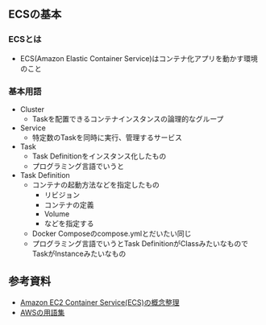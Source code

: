## ECSの基本

### ECSとは
- ECS(Amazon Elastic Container Service)はコンテナ化アプリを動かす環境のこと

### 基本用語
- Cluster
  - Taskを配置できるコンテナインスタンスの論理的なグループ
- Service
  - 特定数のTaskを同時に実行、管理するサービス
- Task
  - Task Definitionをインスタンス化したもの
  - プログラミング言語でいうと
- Task Definition
  - コンテナの起動方法などを指定したもの
    - リビジョン
    - コンテナの定義
    - Volume
    - などを指定する
  - Docker Composeのcompose.ymlとだいたい同じ
  - プログラミング言語でいうとTask DefinitionがClassみたいなものでTaskがInstanceみたいなもの

## 参考資料
- [Amazon EC2 Container Service(ECS)の概念整理](https://qiita.com/NewGyu/items/9597ed2eda763bd504d7)
- [AWSの用語集](https://docs.aws.amazon.com/ja_jp/AmazonECS/latest/developerguide/glossary.html)
